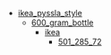 * [ikea_pyssla_style](ikea_pyssla_style)
  * [600_gram_bottle](ikea_pyssla_style/600_gram_bottle)
    * [ikea](ikea_pyssla_style/600_gram_bottle/ikea)
      * [501_285_72](ikea_pyssla_style/600_gram_bottle/ikea/501_285_72)
